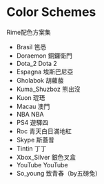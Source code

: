 Color Schemes
=============

Rime配色方案集

 
 - Brasil 笆悉
 - Doraemon 銅鑼衛門
 - Dota_2 Dota 2
 - Espagna 埃斯巴尼亞
 - Gholabok 胡蘿菔
 - Kuma_Shuzboz 熊出沒
 - Kuon 琨珸
 - Macau 澳門
 - NBA NBA
 - PS4 遊驛四
 - Roc 青天白日滿地紅
 - Skype 斯蓋普
 - Tintin 丁丁
 - Xbox_Silver 銀色叉盒
 - YouTube YouTube 
 - So_young 致青春（by五磅兔）
